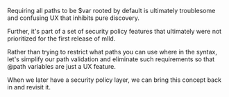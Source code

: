 Requiring all paths to be $var rooted by default is ultimately troublesome and confusing UX that inhibits pure discovery. 

Further, it's part of a set of security policy features that ultimately were not prioritized for the first release of mlld.

Rather than trying to restrict what paths you can use where in the syntax, let's simplify our path validation and eliminate such requirements so that @path variables are just a UX feature.

When we later have a security policy layer, we can bring this concept back in and revisit it.